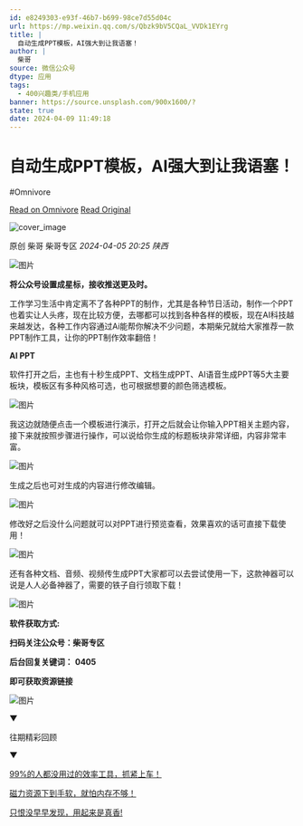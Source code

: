 ```yaml
---
id: e8249303-e93f-46b7-b699-98ce7d55d04c
url: https://mp.weixin.qq.com/s/Qbzk9bV5CQaL_VVDk1EYrg
title: |
  自动生成PPT模板，AI强大到让我语塞！
author: |
  柴哥
source: 微信公众号
dtype: 应用
tags:
  - 400兴趣类/手机应用
banner: https://source.unsplash.com/900x1600/?
state: true
date: 2024-04-09 11:49:18
---
```



# 自动生成PPT模板，AI强大到让我语塞！
#Omnivore

[Read on Omnivore](https://omnivore.app/me/https-mp-weixin-qq-com-s-qbzk-9-b-v-5-c-qa-l-vv-dk-1-e-yrg-18ec0f961df)
[Read Original](https://mp.weixin.qq.com/s/Qbzk9bV5CQaL_VVDk1EYrg)

![cover_image](https://proxy-prod.omnivore-image-cache.app/0x0,ssUwCyqxCqLTtJGn1BoyIOYMCBdzyh58n8kMFiIw_IUY/https://mmbiz.qpic.cn/mmbiz_jpg/Cbo4VOKrFHUyKroosHsVq2PqGzjqZwViaWXWC9oAQnnCAlnL18HCmgUe3HTZUsnd6AnAcKBREWKfUq2PI6BIfuw/0?wx_fmt=jpeg) 

原创  柴哥  柴哥专区 _2024-04-05 20:25_ _陕西_ 

![图片](https://proxy-prod.omnivore-image-cache.app/0x0,sC9aaLClblzXw0Z8nGSU1cx-AH9rZsuSwc_-GcTn4BLA/https://mmbiz.qpic.cn/mmbiz_jpg/Cbo4VOKrFHUyKroosHsVq2PqGzjqZwViagy6Xj1ZN4abmArdKia6VP7ob5Zqwictla4OxQRCv2jKIiaGZDqyicyvwYg/640?wx_fmt=jpeg&from=appmsg)

**将公众号设置成星标，接收推送更及时。**

工作学习生活中肯定离不了各种PPT的制作，尤其是各种节日活动，制作一个PPT也着实让人头疼，现在比较方便，去哪都可以找到各种各样的模板，现在AI科技越来越发达，各种工作内容通过Ai能帮你解决不少问题，本期柴兄就给大家推荐一款PPT制作工具，让你的PPT制作效率翻倍！

**AI PPT**

软件打开之后，主也有十秒生成PPT、文档生成PPT、AI语音生成PPT等5大主要板块，模板区有多种风格可选，也可根据想要的颜色筛选模板。

![图片](https://proxy-prod.omnivore-image-cache.app/0x0,sPVUgsnrLDAwVlH2zrWbtagVxlyBgyTapbbkzGALubQM/https://mmbiz.qpic.cn/mmbiz_jpg/Cbo4VOKrFHUyKroosHsVq2PqGzjqZwViaYIO0ViaXCtWhexuibOBI0YXLJ6RlQFUgZ4BS9vIgpqmPmy0Op5UJcD8g/640?wx_fmt=jpeg&from=appmsg)

我这边就随便点击一个模板进行演示，打开之后就会让你输入PPT相关主题内容，接下来就按照步骤进行操作，可以说给你生成的标题板块非常详细，内容非常丰富。  

![图片](https://proxy-prod.omnivore-image-cache.app/0x0,slrUMkM5wrMoFe3693qP5I2qVAO7gLuWdIwAZyfRgNmk/https://mmbiz.qpic.cn/mmbiz_jpg/Cbo4VOKrFHUyKroosHsVq2PqGzjqZwViarTB9S2yYAKMaXAo0q39jcp1JqmwX12EbiaMLiblPwhQUmeTEyQsQ55Rw/640?wx_fmt=jpeg&from=appmsg)

生成之后也可对生成的内容进行修改编辑。  

![图片](https://proxy-prod.omnivore-image-cache.app/0x0,si2jtgetO0MEBPyKHJLmzWoHCs-sUR5EMIeRRRxciUtI/https://mmbiz.qpic.cn/mmbiz_jpg/Cbo4VOKrFHUyKroosHsVq2PqGzjqZwViacicXY6xnvnlNYnFfTgM5icsib6RTpAUJmH8iagoZbWryT7ntWNMJ9iaMOgw/640?wx_fmt=jpeg&from=appmsg)

修改好之后没什么问题就可以对PPT进行预览查看，效果喜欢的话可直接下载使用！  

![图片](https://proxy-prod.omnivore-image-cache.app/0x0,snPfZA-DsnunM2mel9Ha8U3huwKfuzUuaP_HUYL8m7yY/https://mmbiz.qpic.cn/mmbiz_jpg/Cbo4VOKrFHUyKroosHsVq2PqGzjqZwVias4qj6CCVOeY39eNLicS9ia7jHyicuia332ibsRcWLuC59icayFUBWV2G4sgQ/640?wx_fmt=jpeg&from=appmsg)

还有各种文档、音频、视频传生成PPT大家都可以去尝试使用一下，这款神器可以说是人人必备神器了，需要的铁子自行领取下载！  

![图片](https://proxy-prod.omnivore-image-cache.app/0x0,sXqu0zSi_V-oH6pFD1e9Jb9slags-UQ0oXKinEqgCOcM/https://mmbiz.qpic.cn/mmbiz_jpg/Cbo4VOKrFHUyKroosHsVq2PqGzjqZwVia4GLcuwoUSXoUXND4NnIytUtwpfeVITmGvN2PXibRf6M3jG0XMEdyptw/640?wx_fmt=jpeg&from=appmsg)

**软件获取方式:**

**扫码关注公众号：柴哥专区**

**后台回复关键词：** **0405**

**即可获取资源链接**

![图片](https://proxy-prod.omnivore-image-cache.app/0x0,sJZ1215oVIztIVozMnIFIKjpBuQtBLZQYCYleFSKpmRQ/https://mmbiz.qpic.cn/mmbiz_jpg/Cbo4VOKrFHUyKroosHsVq2PqGzjqZwVia15qL2IyFibbs5tice7qkZdl6evgFmoIt0CxwyGqiafxOkVB6kXzGMkCQw/640?wx_fmt=jpeg&from=appmsg)

▼

往期精彩回顾

▼

[99%的人都没用过的效率工具，抓紧上车！](http://mp.weixin.qq.com/s?%5F%5Fbiz=MzkyNTQyNjQ5Mw==&mid=2247485599&idx=1&sn=6c51a74a1be3dffec2b3e6ee5ea21c1c&chksm=c1c7fecdf6b077db38a1b18bd13769e5876e06b2e396f5d46dd9c368ecd5a88b895e5f3f8a42&scene=21#wechat%5Fredirect)  

[磁力资源下到手软，就怕内存不够！](http://mp.weixin.qq.com/s?%5F%5Fbiz=MzkyNTQyNjQ5Mw==&mid=2247485562&idx=1&sn=436db58829ebe6709cd9475d13d3c949&chksm=c1c7fe28f6b0773e8c17fd84a3ee6c95f1b2a20ff5ebe78c4595aa3e2f375b65e293d3116f79&scene=21#wechat%5Fredirect)  

[只恨没早早发现，用起来是真香!](http://mp.weixin.qq.com/s?%5F%5Fbiz=MzkyNTQyNjQ5Mw==&mid=2247485612&idx=1&sn=78353732796da41060eb0df23131395f&chksm=c1c7fefef6b077e8ae7c186fa78102c4c0196172332393b77cf539fabb1d5289f9c6be88508c&scene=21#wechat%5Fredirect)  



